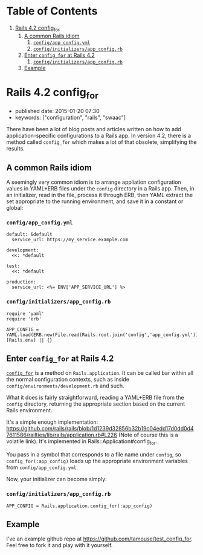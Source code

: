 
# Table of Contents

1.  [Rails 4.2 config<sub>for</sub>](#orgb1828ec)
    1.  [A common Rails idiom](#orge888458)
        1.  [`config/app_config.yml`](#org41ea48f)
        2.  [`config/initializers/app_config.rb`](#org3a1c4d7)
    2.  [Enter `config_for` at Rails 4.2](#org69adc02)
        1.  [`config/initializers/app_config.rb`](#org06d09b3)
    3.  [Example](#org777347d)


<a id="orgb1828ec"></a>

# Rails 4.2 config<sub>for</sub>

-   published date: 2015-01-20 07:30
-   keywords: ["configuration", "rails", "swaac"]

There have been a lot of blog posts and articles written on how to add application-specific configurations to a Rails app. In version 4.2, there is a method called `config_for` which makes a lot of that obsolete, simplifying the results.


<a id="orge888458"></a>

## A common Rails idiom

A seemingly very common idiom is to arrange appliation configuration values in YAML+ERB files under the `config` directory in a Rails app. Then, in an initializer, read in the file, process it through ERB, then YAML extract the set appropriate to the running environment, and save it in a constant or global:


<a id="org41ea48f"></a>

### `config/app_config.yml`

    default: &default
      service_url: https://my_service.example.com
    
    development:
      <<: *default
    
    test:
      <<: *default
    
    production:
      service_url: <%= ENV['APP_SERVICE_URL'] %>


<a id="org3a1c4d7"></a>

### `config/initializers/app_config.rb`

    require 'yaml'
    require 'erb'
    
    APP_CONFIG = YAML.load(ERB.new(File.read(Rails.root.join('config','app_config.yml'))).result)[Rails.env] || {}


<a id="org69adc02"></a>

## Enter `config_for` at Rails 4.2

[`config_for`](http://api.rubyonrails.org/classes/Rails/Application.html#method-i-config_for) is a method on `Rails.application`. It can be called bar within all the normal configuration contexts, such as inside `config/environments/development.rb` and such.

What it does is fairly straightforward, reading a YAML+ERB file from the `config` directory, returning the appropriate section based on the current Rails environment.

It's a simple enough implementation: <https://github.com/rails/rails/blob/1d1239d32856b32b19c04edd17d0dd0d47611586/railties/lib/rails/application.rb#L226> (Note of course this is a volatile link). It's implemented in Rails::Application#config<sub>for</sub>.

You pass in a symbol that corresponds to a file name under `config`, so `config_for(:app_config)` loads up the appropriate environment variables from `config/app_config.yml`.

Now, your initializer can become simply:


<a id="org06d09b3"></a>

### `config/initializers/app_config.rb`

    APP_CONFIG = Rails.application.config_for(:app_config)


<a id="org777347d"></a>

## Example

I've an example github repo at <https://github.com/tamouse/test_config_for>. Feel free to fork it and play with it yourself.

